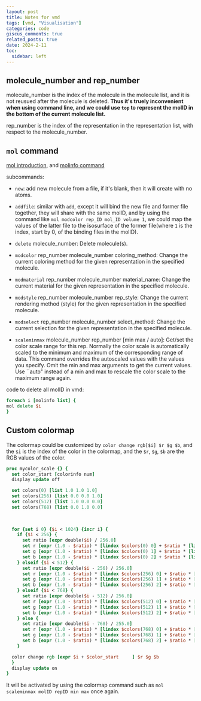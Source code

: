 ```yaml
---
layout: post
title: Notes for vmd
tags: [vmd, "Visualisation"]
categories: code
giscus_comments: true
related_posts: true
date: 2024-2-11
toc:
  sidebar: left
---
```

## molecule_number and rep_number
molecule_number is the index of the molecule in the molecule list, and it is not reusued after the molecule is deleted. **Thus it's truely inconvenient when using command line, and we could use `top` to represent the molID in the bottom of the current molecule list.**

rep_number is the index of the representation in the representation list, with respect to the molecule_number. 


## `mol` command
[mol introduction](https://www.ks.uiuc.edu/Research/vmd/current/ug/node140.html), and [molinfo command](https://www.ks.uiuc.edu/Research/vmd/current/ug/node142.html#ug:topic:molinfo)

subcommands:

- `new`: add new molecule from a file, if it's blank, then it will create with no atoms.
- `addfile`: similar with `add`, except it will bind the new file and former file together, they will share with the same molID, and by using the command like `mol modcolor rep_ID mol_ID volume 1`, we could map the values of the latter file to the isosurface of the former file(where `1` is the index, start by 0, of the binding files in the molID).
- `delete` molecule_number: Delete molecule(s).
- `modcolor` rep_number molecule_number coloring_method: Change the current coloring method for the given representation in the specified molecule.
- `modmaterial` rep_number molecule_number material_name: Change the current material for the given representation in the specified molecule.
- `modstyle` rep_number molecule_number rep_style: Change the current rendering method (style) for the given representation in the specified molecule.
- `modselect` rep_number molecule_number select_method: Change the current selection for the given representation in the specified molecule.

- `scaleminmax` molecule_number rep_number [min max / auto]: Get/set the color scale range for this rep. Normally the color scale is automatically scaled to the minimum and maximum of the corresponding range of data. This command overrides the autoscaled values with the values you specify. Omit the min and max arguments to get the current values. Use ``auto" instead of a min and max to rescale the color scale to the maximum range again.

code to delete all molID in vmd:
```tcl
foreach i [molinfo list] {
mol delete $i
}
```


## Custom colormap

The colormap could be customized by `color change rgb[$i] $r $g $b`, and the `$i` is the index of the color in the colormap, and the `$r`, `$g`, `$b` are the RGB values of the color.

```tcl
proc mycolor_scale {} {
  set color_start [colorinfo num]
  display update off

  set colors(0) [list 1.0 1.0 1.0]  
  set colors(256) [list 0.0 0.0 1.0]  
  set colors(512) [list 1.0 0.0 0.0]  
  set colors(768) [list 0.0 1.0 0.0]  
    
  

  for {set i 0} {$i < 1024} {incr i} {
    if {$i < 256} {
      set ratio [expr double($i) / 256.0]
      set r [expr (1.0 - $ratio) * [lindex $colors(0) 0] + $ratio * [lindex $colors(256) 0]]
      set g [expr (1.0 - $ratio) * [lindex $colors(0) 1] + $ratio * [lindex $colors(256) 1]]
      set b [expr (1.0 - $ratio) * [lindex $colors(0) 2] + $ratio * [lindex $colors(256) 2]]
    } elseif {$i < 512} {
      set ratio [expr double($i - 256) / 256.0]
      set r [expr (1.0 - $ratio) * [lindex $colors(256) 0] + $ratio * [lindex $colors(512) 0]]
      set g [expr (1.0 - $ratio) * [lindex $colors(256) 1] + $ratio * [lindex $colors(512) 1]]
      set b [expr (1.0 - $ratio) * [lindex $colors(256) 2] + $ratio * [lindex $colors(512) 2]]
    } elseif {$i < 768} {
      set ratio [expr double($i - 512) / 256.0]
      set r [expr (1.0 - $ratio) * [lindex $colors(512) 0] + $ratio * [lindex $colors(768) 0]]
      set g [expr (1.0 - $ratio) * [lindex $colors(512) 1] + $ratio * [lindex $colors(768) 1]]
      set b [expr (1.0 - $ratio) * [lindex $colors(512) 2] + $ratio * [lindex $colors(768) 2]]
    } else {
      set ratio [expr double($i - 768) / 255.0]
      set r [expr (1.0 - $ratio) * [lindex $colors(768) 0] + $ratio * [lindex $colors(0) 0]]
      set g [expr (1.0 - $ratio) * [lindex $colors(768) 1] + $ratio * [lindex $colors(0) 1]]
      set b [expr (1.0 - $ratio) * [lindex $colors(768) 2] + $ratio * [lindex $colors(0) 2]]
    }

  color change rgb [expr $i + $color_start     ] $r $g $b
  }
  display update on
}
```

It will be activated by using the colormap command such as `mol scaleminmax molID repID min max` once again.